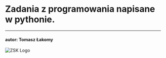 # Zadania z programowania napisane w pythonie.

-------------------------------------

#### autor: Tomasz Łakomy

![](http://zsk.poznan.pl/templates/zsk2013/images/logo.png "ZSK Logo")